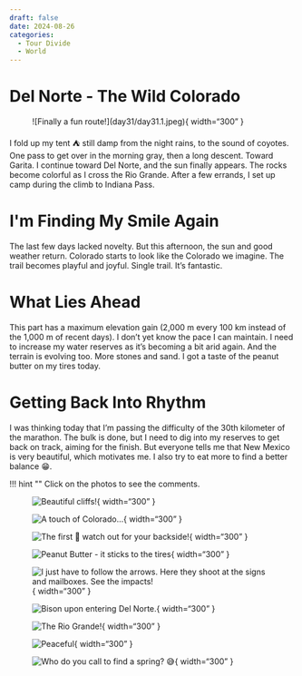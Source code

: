 ```yaml
---
draft: false 
date: 2024-08-26
categories:
  - Tour Divide
  - World
---
```


# Del Norte - The Wild Colorado

<figure markdown>
![Finally a fun route!](day31/day31.1.jpeg){ width=“300” }
</figure>

I fold up my tent ⛺️ still damp from the night rains, to the sound of coyotes. One pass to get over in the morning gray, then a long descent. Toward Garita. I continue toward Del Norte, and the sun finally appears. The rocks become colorful as I cross the Rio Grande. After a few errands, I set up camp during the climb to Indiana Pass.

<!-- more -->

# I'm Finding My Smile Again

The last few days lacked novelty. But this afternoon, the sun and good weather return. Colorado starts to look like the Colorado we imagine. The trail becomes playful and joyful. Single trail. It’s fantastic.

# What Lies Ahead

This part has a maximum elevation gain (2,000 m every 100 km instead of the 1,000 m of recent days). I don’t yet know the pace I can maintain. I need to increase my water reserves as it’s becoming a bit arid again. And the terrain is evolving too. More stones and sand. I got a taste of the peanut butter on my tires today.

# Getting Back Into Rhythm

I was thinking today that I’m passing the difficulty of the 30th kilometer of the marathon. The bulk is done, but I need to dig into my reserves to get back on track, aiming for the finish. But everyone tells me that New Mexico is very beautiful, which motivates me. I also try to eat more to find a better balance 😁.

!!! hint ""
    Click on the photos to see the comments.

<figure markdown>

![Beautiful cliffs!](day31/day31.2.jpeg){ width=“300” }

![A touch of Colorado...](day31/day31.3.jpeg){ width=“300” }

![The first 🌵 watch out for your backside!](day31/day31.4.jpeg){ width=“300” }

![Peanut Butter - it sticks to the tires](day31/day31.5.jpeg){ width=“300” }

![I just have to follow the arrows. Here they shoot at the signs and mailboxes. See the impacts!](day31/day31.6.jpeg){ width=“300” }

![Bison upon entering Del Norte.](day31/day31.7.jpeg){ width=“300” }

![The Rio Grande!](day31/day31.8.jpeg){ width=“300” }

![Peaceful](day31/day31.9.jpeg){ width=“300” }

![Who do you call to find a spring? 😅](day31/day31.10.jpeg){ width=“300” }

</figure>

